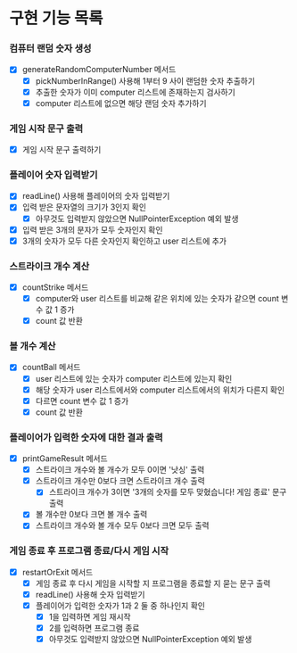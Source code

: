 # 구현 기능 목록

### 컴퓨터 랜덤 숫자 생성
- [x] generateRandomComputerNumber 메서드
  - [x] pickNumberInRange() 사용해 1부터 9 사이 랜덤한 숫자 추출하기
  - [x] 추출한 숫자가 이미 computer 리스트에 존재하는지 검사하기
  - [x] computer 리스트에 없으면 해당 랜덤 숫자 추가하기

### 게임 시작 문구 출력
- [x] 게임 시작 문구 출력하기

### 플레이어 숫자 입력받기
- [x] readLine() 사용해 플레이어의 숫자 입력받기
- [x] 입력 받은 문자열의 크기가 3인지 확인
  - [x] 아무것도 입력받지 않았으면 NullPointerException 예외 발생
- [x] 입력 받은 3개의 문자가 모두 숫자인지 확인
- [x] 3개의 숫자가 모두 다른 숫자인지 확인하고 user 리스트에 추가

### 스트라이크 개수 계산
- [x] countStrike 메서드
  - [x] computer와 user 리스트를 비교해 같은 위치에 있는 숫자가 같으면 count 변수 값 1 증가
  - [x] count 값 반환

### 볼 개수 계산
- [x] countBall 메서드
  - [x] user 리스트에 있는 숫자가 computer 리스트에 있는지 확인
  - [x] 해당 숫자가 user 리스트에서와 computer 리스트에서의 위치가 다른지 확인
  - [x] 다르면 count 변수 값 1 증가
  - [x] count 값 반환

### 플레이어가 입력한 숫자에 대한 결과 출력
- [x] printGameResult 메서드
  - [x] 스트라이크 개수와 볼 개수가 모두 0이면 '낫싱' 출력
  - [x] 스트라이크 개수만 0보다 크면 스트라이크 개수 출력
    - [x] 스트라이크 개수가 3이면 '3개의 숫자를 모두 맞혔습니다! 게임 종료' 문구 출력
  - [x] 볼 개수만 0보다 크면 볼 개수 출력
  - [x] 스트라이크 개수와 볼 개수 모두 0보다 크면 모두 출력

### 게임 종료 후 프로그램 종료/다시 게임 시작
- [x] restartOrExit 메서드
  - [x] 게임 종료 후 다시 게임을 시작할 지 프로그램을 종료할 지 묻는 문구 출력
  - [x] readLine() 사용해 숫자 입력받기
  - [x] 플레이어가 입력한 숫자가 1과 2 둘 중 하나인지 확인
    - [x] 1을 입력하면 게임 재시작
    - [x] 2를 입력하면 프로그램 종료
    - [x] 아무것도 입력받지 않았으면 NullPointerException 예외 발생